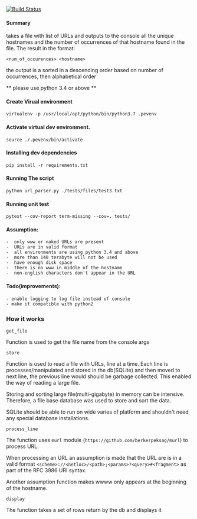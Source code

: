 [![Build Status](https://travis-ci.org/mingisi/url-sorter.svg?branch=master)](https://travis-ci.org/mingisi/url-sorter)

#### Summary

takes a file with list of URLs and outputs to the console all the unique hostnames and the number of occurrences of that hostname found in the file. The result in the format:

`<num_of_occurences> <hostname>`

the output is a sorted in a descending order based on number of occurrences, then alphabetical order

** please use python 3.4 or above  **

#### Create Virual environment 

    virtualenv -p /usr/local/opt/python/bin/python3.7 .pevenv  
    
#### Activate virtual dev environment.

    source ./.pevenv/bin/activate

#### Installing dev dependencies

    pip install -r requirements.txt

#### Running The script

    python url_parser.py ./tests/files/test3.txt

#### Running unit test

    pytest --cov-report term-missing --cov=. tests/ 

#### Assumption:

    -  only www or naked URLs are present 
    -  URLs are in valid format 
    -  all environments are using python 3.4 and above
    -  more than 140 terabyte will not be used 
    -  have enough disk space 
    -  there is no www in middle of the hostname
    -  non-english characters don't appear in the URL 


#### Todo(improvements):

    - enable logging to log file instead of console
    - make it compatible with python2 


### How it works

`get_file` 
 
Function is used to get the file name from the console args
    

`store` 
 
Function is used to read a file with URLs, line at a time. Each line is processes/manipulated and stored in the db(SQLite) and then moved to next line, the previous line would should be garbage collected. This enabled the way of reading a large file.

Storing and sorting large file(multi-gigabyte) in memory can be intensive. Therefore, a file base database was used to store and sort the data.

SQLite should be able to run on wide varies of platform and shouldn't need any special database installations.

`process_line`

The function uses `murl` module (`https://github.com/berkerpeksag/murl`) to process URL.

When processing an URL an assumption is made that the URL are is in a valid format `<scheme>://<netloc>/<path>;<params>?<query>#<fragment>` as part of the RFC 3986 URI syntax.

 Another assumption function makes wwww only appears at the beginning of the hostname.

 `display` 
 
 The function takes a set of rows return by the db and displays it
